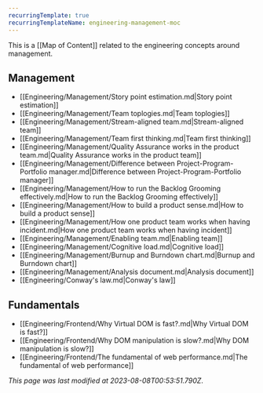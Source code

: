 ```yaml
---
recurringTemplate: true
recurringTemplateName: engineering-management-moc
---
```


This is a [[Map of Content]] related to the engineering concepts around management.

## Management

- [[Engineering/Management/Story point estimation.md|Story point estimation]]
- [[Engineering/Management/Team toplogies.md|Team toplogies]]
- [[Engineering/Management/Stream-aligned team.md|Stream-aligned team]]
- [[Engineering/Management/Team first thinking.md|Team first thinking]]
- [[Engineering/Management/Quality Assurance works in the product team.md|Quality Assurance works in the product team]]
- [[Engineering/Management/Difference between Project-Program-Portfolio manager.md|Difference between Project-Program-Portfolio manager]]
- [[Engineering/Management/How to run the Backlog Grooming effectively.md|How to run the Backlog Grooming effectively]]
- [[Engineering/Management/How to build a product sense.md|How to build a product sense]]
- [[Engineering/Management/How one product team works when having incident.md|How one product team works when having incident]]
- [[Engineering/Management/Enabling team.md|Enabling team]]
- [[Engineering/Management/Cognitive load.md|Cognitive load]]
- [[Engineering/Management/Burnup and Burndown chart.md|Burnup and Burndown chart]]
- [[Engineering/Management/Analysis document.md|Analysis document]]
- [[Engineering/Conway's law.md|Conway's law]]

## Fundamentals

- [[Engineering/Frontend/Why Virtual DOM is fast?.md|Why Virtual DOM is fast?]]
- [[Engineering/Frontend/Why DOM manipulation is slow?.md|Why DOM manipulation is slow?]]
- [[Engineering/Frontend/The fundamental of web performance.md|The fundamental of web performance]]


*This page was last modified at 2023-08-08T00:53:51.790Z*.
